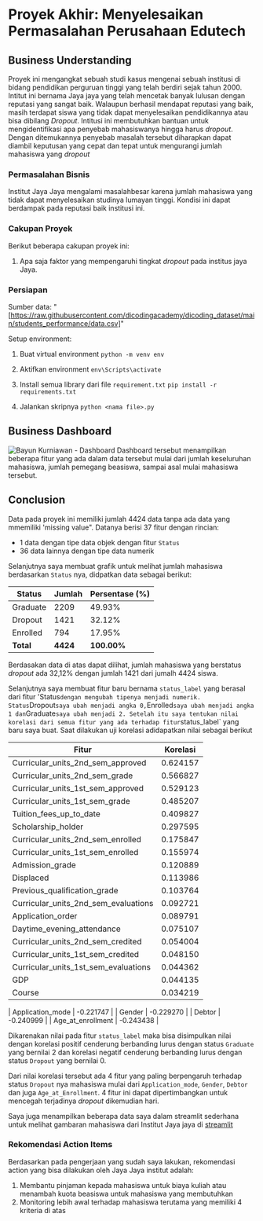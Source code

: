 # Proyek Akhir: Menyelesaikan Permasalahan Perusahaan Edutech

## Business Understanding

Proyek ini mengangkat sebuah studi kasus mengenai sebuah institusi di bidang pendidikan perguruan tinggi yang telah berdiri sejak tahun 2000. Intitut ini bernama Jaya jaya yang telah mencetak banyak lulusan dengan reputasi yang sangat baik. Walaupun berhasil mendapat reputasi yang baik, masih terdapat siswa yang tidak dapat menyelesaikan pendidikannya atau bisa dibilang *Dropout*.
Intitusi ini membutuhkan bantuan untuk mengidentifikasi apa penyebab mahasiswanya hingga harus *dropout*. Dengan ditemukannya penyebab masalah tersebut diharapkan dapat diambil keputusan yang cepat dan tepat untuk mengurangi jumlah mahasiswa yang *dropout*

### Permasalahan Bisnis

Institut Jaya Jaya mengalami masalahbesar karena jumlah mahasiswa yang tidak dapat menyelesaikan studinya lumayan tinggi. Kondisi ini dapat berdampak pada reputasi baik institusi ini.

### Cakupan Proyek

Berikut beberapa cakupan proyek ini:

1. Apa saja faktor yang mempengaruhi tingkat *dropout* pada institus jaya Jaya.

### Persiapan

Sumber data: "[https://raw.githubusercontent.com/dicodingacademy/dicoding_dataset/main/students_performance/data.csv]"

Setup environment:

1. Buat virtual environment
   `python -m venv env`

2. Aktifkan environment
   `env\Scripts\activate`

3. Install semua library dari file `requirement.txt`
   `pip install -r requirements.txt`

4. Jalankan skripnya
   `python <nama file>.py`

## Business Dashboard

![Bayun Kurniawan - Dashboard](https://github.com/user-attachments/assets/33ea3b22-ac09-41f2-a5a2-1f1e9b2a4bb8)
Dashboard tersebut menampilkan beberapa fitur yang ada dalam data tersebut mulai dari jumlah keseluruhan mahasiswa, jumlah pemegang beasiswa, sampai asal mulai mahasiswa tersebut.

## Conclusion

Data pada proyek ini memiliki jumlah 4424 data tanpa ada data yang mmemiliki 'missing value".
Datanya berisi 37 fitur dengan rincian:
- 1 data dengan tipe data objek dengan fitur `Status`
- 36 data lainnya dengan tipe data numerik

Selanjutnya saya membuat grafik untuk melihat jumlah mahasiswa berdasarkan `Status` nya, didpatkan data sebagai berikut:

| Status    | Jumlah | Persentase (%) |
|-----------|--------|----------------|
| Graduate  | 2209   | 49.93%         |
| Dropout   | 1421   | 32.12%         |
| Enrolled  | 794    | 17.95%         |
| **Total** | **4424** | **100.00%**  |

Berdasakan data di atas dapat dilihat, jumlah mahasiswa yang berstatus *dropout* ada 32,12% dengan jumlah 1421 dari jumalh 4424 siswa. 

Selanjutnya saya membuat fitur baru bernama `status_label` yang berasal dari fitur 'Status` dengan mengubah tipenya menjadi numerik. Status `Dropout` saya ubah menjadi angka 0, `Enrolled` saya ubah menjadi angka 1 dan `Graduate` saya ubah menjadi 2. Setelah itu saya tentukan nilai korelasi dari semua fitur yang ada terhadap fitur `status_label` yang baru saya buat. 
Saat dilakukan uji korelasi adidapatkan nilai sebagai berikut

| Fitur                                     | Korelasi  |
|-------------------------------------------|-----------|
| Curricular_units_2nd_sem_approved         | 0.624157  |
| Curricular_units_2nd_sem_grade            | 0.566827  |
| Curricular_units_1st_sem_approved         | 0.529123  |
| Curricular_units_1st_sem_grade            | 0.485207  |
| Tuition_fees_up_to_date                   | 0.409827  |
| Scholarship_holder                        | 0.297595  |
| Curricular_units_2nd_sem_enrolled         | 0.175847  |
| Curricular_units_1st_sem_enrolled         | 0.155974  |
| Admission_grade                           | 0.120889  |
| Displaced                                 | 0.113986  |
| Previous_qualification_grade              | 0.103764  |
| Curricular_units_2nd_sem_evaluations      | 0.092721  |
| Application_order                         | 0.089791  |
| Daytime_evening_attendance                | 0.075107  |
| Curricular_units_2nd_sem_credited         | 0.054004  |
| Curricular_units_1st_sem_credited         | 0.048150  |
| Curricular_units_1st_sem_evaluations      | 0.044362  |
| GDP                                       | 0.044135  |
| Course                                    | 0.034219  |

| Application_mode                          | -0.221747 |
| Gender                                    | -0.229270 |
| Debtor                                    | -0.240999 |
| Age_at_enrollment                         | -0.243438 |

Dikarenakan nilai pada fitur `status_label` maka bisa disimpulkan nilai dengan korelasi positif cenderung berbanding lurus dengan status `Graduate` yang bernilai 2 dan korelasi negatif cenderung berbanding lurus dengan status `Dropout` yang bernilai 0.

Dari nilai korelasi tersebut ada 4 fitur yang paling berpengaruh terhadap status `Dropout` nya mahasiswa mulai dari `Application_mode`, `Gender`, `Debtor` dan juga `Age_at_Enrollment`. 4 fitur ini dapat dipertimbangkan untuk mencegah terjadinya *dropout* dikemudian hari.

Saya juga menampilkan beberapa data saya dalam streamlit sederhana untuk melihat gambaran mahasiswa dari Institut Jaya jaya di [streamlit](https://jaya-institut.streamlit.app/)


### Rekomendasi Action Items
Berdasarkan pada pengerjaan yang sudah saya lakukan, rekomendasi action yang bisa dilakukan oleh Jaya Jaya institut adalah:
1. Membantu pinjaman kepada mahasiswa untuk biaya kuliah atau menambah kuota beasiswa untuk mahasiswa yang membutuhkan
2. Monitoring lebih awal terhadap mahasiswa terutama yang memiliki 4 kriteria di atas 
